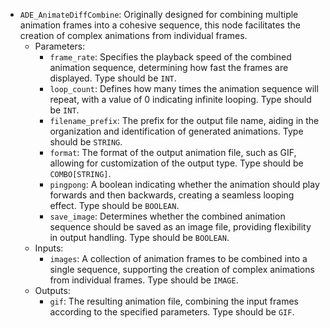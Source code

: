 - `ADE_AnimateDiffCombine`: Originally designed for combining multiple animation frames into a cohesive sequence, this node facilitates the creation of complex animations from individual frames.
    - Parameters:
        - `frame_rate`: Specifies the playback speed of the combined animation sequence, determining how fast the frames are displayed. Type should be `INT`.
        - `loop_count`: Defines how many times the animation sequence will repeat, with a value of 0 indicating infinite looping. Type should be `INT`.
        - `filename_prefix`: The prefix for the output file name, aiding in the organization and identification of generated animations. Type should be `STRING`.
        - `format`: The format of the output animation file, such as GIF, allowing for customization of the output type. Type should be `COMBO[STRING]`.
        - `pingpong`: A boolean indicating whether the animation should play forwards and then backwards, creating a seamless looping effect. Type should be `BOOLEAN`.
        - `save_image`: Determines whether the combined animation sequence should be saved as an image file, providing flexibility in output handling. Type should be `BOOLEAN`.
    - Inputs:
        - `images`: A collection of animation frames to be combined into a single sequence, supporting the creation of complex animations from individual frames. Type should be `IMAGE`.
    - Outputs:
        - `gif`: The resulting animation file, combining the input frames according to the specified parameters. Type should be `GIF`.
